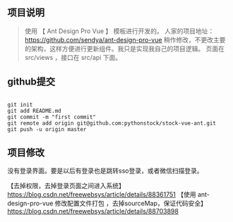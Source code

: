 
项目说明
----

> 使用 【 Ant Design Pro Vue 】 模板进行开发的。
> 人家的项目地址： https://github.com/sendya/ant-design-pro-vue
> 稍作修改，不更改主要的架构，这样方便进行更新组件。我只是实现我自己的项目逻辑。
> 页面在 src/views ，接口在 src/api 下面。


github提交
----

```

git init
git add README.md
git commit -m "first commit"
git remote add origin git@github.com:pythonstock/stock-vue-ant.git
git push -u origin master

```



项目修改
----

没有登录界面。要是以后有登录也是跳转sso登录，或者微信扫描登录。

【去掉权限，去掉登录页面之间进入系统】
https://blog.csdn.net/freewebsys/article/details/88361751
【使用 ant-design-pro-vue 修改配置文件打包 ，去掉sourceMap，保证代码安全】
https://blog.csdn.net/freewebsys/article/details/88703898

